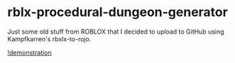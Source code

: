 # rblx-procedural-dungeon-generator
Just some old stuff from ROBLOX that I decided to upload to GitHub using Kampfkarren's rbxlx-to-rojo.

[!demonstration](/demonstration.gif)
